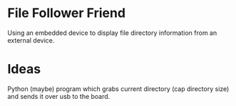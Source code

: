 # File Follower Friend
Using an embedded device to display file directory information from an external device.

# Ideas
Python (maybe) program which grabs current directory (cap directory size) and sends it over usb to the board.

